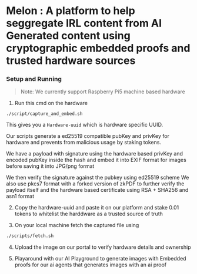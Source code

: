 # Melon : A platform to help seggregate IRL content from AI Generated content using cryptographic embedded proofs and trusted hardware sources

### Setup and Running 
> Note: We currently support Raspberry Pi5 machine based hardware
1. Run this cmd on the hardware
```
./script/capture_and_embed.sh
```
This gives you a `Hardware-uuid` which is hardware specific UUID.

Our scripts generate a ed25519 compatible pubKey and privKey for hardware and prevents from malicious usage by staking tokens.

We have a payload with signature using the hardware based privKey and encoded pubKey inside the hash and embed it into EXIF format for images before saving it into JPG/png format

We then verify the signature against the pubkey using ed25519 scheme
We also use pkcs7 format with a forked version of zkPDF to further verify the payload itself and the hardware based certificate using RSA + SHA256 and asn1 format

2. Copy the hardware-uuid and paste it on our platform and stake 0.01 tokens to whitelist the harddware as a trusted source of truth

3. On your local machine fetch the captured file using
```sh
./scripts/fetch.sh
```

4. Upload the image on our portal to verify hardware details and ownership

5. Playaround with our AI Playground to generate images with Embedded proofs for our ai agents that generates images with an ai proof 